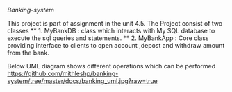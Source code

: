  *Banking-system*

 This project is part of assignment in the unit 4.5. The Project consist of two classes
    ** 1. MyBankDB : class which interacts with  My SQL database to execute the sql queries and statements.
    ** 2. MyBankApp : Core class providing interface to clients to open account ,depost and withdraw amount from the bank.

 Below UML diagram shows different operations which can be performed 
 https://github.com/mithleshp/banking-system/tree/master/docs/banking_uml.jpg?raw=true
 
 